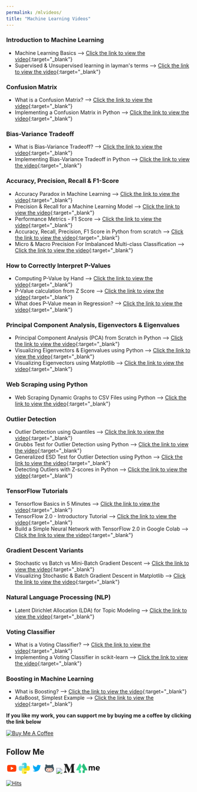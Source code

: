 ```yaml
---
permalink: /mlvideos/
title: "Machine Learning Videos"
---
```


### Introduction to Machine Learning
* Machine Learning Basics &#10230; [Click the link to view the video](https://youtu.be/8qNPRAaQJJs){:target="_blank"}
* Supervised & Unsupervised learning in layman's terms &#10230; [Click the link to view the video](https://youtu.be/pmQgq8S4jO8){:target="_blank"}

### Confusion Matrix
* What is a Confusion Matrix? &#10230; [Click the link to view the video](https://youtu.be/vaR5Bdi-yA4){:target="_blank"}
* Implementing a Confusion Matrix in Python &#10230; [Click the link to view the video](https://youtu.be/42JGBd6zh8E){:target="_blank"}

### Bias-Variance Tradeoff
* What is Bias-Variance Tradeoff? &#10230; [Click the link to view the video](https://youtu.be/0UTNyTZgEWQ){:target="_blank"}
* Implementing Bias-Variance Tradeoff in Python &#10230; [Click the link to view the video](https://youtu.be/b8ZOmdMmp_s){:target="_blank"}

### Accuracy, Precision, Recall & F1-Score
* Accuracy Paradox in Machine Learning &#10230; [Click the link to view the video](https://youtu.be/mP4gaO4IC5A){:target="_blank"}
* Precision & Recall for a Machine Learning Model &#10230; [Click the link to view the video](https://youtu.be/dbrRsqlof4w){:target="_blank"}
* Performance Metrics - F1 Score &#10230; [Click the link to view the video](https://youtu.be/Z9NZY3ej9yY){:target="_blank"}
* Accuracy, Recall, Precision, F1 Score in Python from scratch &#10230; [Click the link to view the video](https://youtu.be/9PbrWiLC-4k){:target="_blank"}
* Micro & Macro Precision For Imbalanced Multi-class Classification &#10230; [Click the link to view the video](https://youtu.be/DF-rJA-eOUQ){:target="_blank"}

### How to Correctly Interpret P-Values
* Computing P-Value by Hand &#10230; [Click the link to view the video](https://youtu.be/R9xAlR893R4){:target="_blank"}
* P-Value calculation from Z Score &#10230; [Click the link to view the video](https://youtu.be/uobLdTGYu00){:target="_blank"}
* What does P-Value mean in Regression? &#10230; [Click the link to view the video](https://youtu.be/6psBul7K2gw){:target="_blank"}

### Principal Component Analysis, Eigenvectors & Eigenvalues
* Principal Component Analysis (PCA) from Scratch in Python &#10230; [Click the link to view the video](https://youtu.be/uFbDWu0tDrE){:target="_blank"}
* Visualizing Eigenvectors & Eigenvalues using Python &#10230; [Click the link to view the video](https://youtu.be/mxkGMbrobY0){:target="_blank"}
* Visualizing Eigenvectors using Matplotlib &#10230; [Click the link to view the video](https://youtu.be/RhmzJ0hfJjM){:target="_blank"}

### Web Scraping using Python
* Web Scraping Dynamic Graphs to CSV Files using Python &#10230; [Click the link to view the video](https://youtu.be/NYK_1bVoBfU){:target="_blank"}

### Outlier Detection
* Outlier Detection using Quantiles &#10230; [Click the link to view the video](https://youtu.be/2Qrost474lQ){:target="_blank"}
* Grubbs Test for Outlier Detection using Python &#10230; [Click the link to view the video](https://youtu.be/Hn_lMUaMcak){:target="_blank"}
* Generalized ESD Test for Outlier Detection using Python &#10230; [Click the link to view the video](https://youtu.be/KGWbbAUcC0I){:target="_blank"}
* Detecting Outliers with Z-scores in Python &#10230; [Click the link to view the video](https://youtu.be/bs2q0oFfxX4){:target="_blank"}

### TensorFlow Tutorials
* Tensorflow Basics in 5 Minutes &#10230; [Click the link to view the video](https://youtu.be/ICl3EbL85IQ){:target="_blank"}
* TensorFlow 2.0 - Introductory Tutorial &#10230; [Click the link to view the video](https://youtu.be/wN4j0CpLp58){:target="_blank"}
* Build a Simple Neural Network with TensorFlow 2.0 in Google Colab &#10230; [Click the link to view the video](https://youtu.be/Yn27il27g5s){:target="_blank"}

### Gradient Descent Variants
* Stochastic vs Batch vs Mini-Batch Gradient Descent &#10230; [Click the link to view the video](https://youtu.be/Ne3hjpP7KSI){:target="_blank"}
* Visualizing Stochastic & Batch Gradient Descent in Matplotlib &#10230; [Click the link to view the video](https://youtu.be/6a5Nn49MsYY){:target="_blank"}

### Natural Language Processing (NLP)
* Latent Dirichlet Allocation (LDA) for Topic Modeling &#10230; [Click the link to view the video](https://youtu.be/Cpt97BpI-t4){:target="_blank"}

### Voting Classifier
* What is a Voting Classifier? &#10230; [Click the link to view the video](https://youtu.be/BlrcCpypfhU){:target="_blank"}
* Implementing a Voting Classifier in scikit-learn &#10230; [Click the link to view the video](https://youtu.be/28xRv-vC9Ys){:target="_blank"}

### Boosting in Machine Learning
* What is Boosting? &#10230; [Click the link to view the video](https://youtu.be/sfVms30Ulxw){:target="_blank"}
* AdaBoost, Simplest Example &#10230; [Click the link to view the video](https://youtu.be/9CPsYsB4OLI){:target="_blank"}

**If you like my work, you can support me by buying me a coffee by clicking the link below**

<a href="https://www.buymeacoffee.com/bhattbhavesh91" target="_blank"><img src="https://www.buymeacoffee.com/assets/img/custom_images/orange_img.png" alt="Buy Me A Coffee" style="height: 41px !important;width: 174px !important;box-shadow: 0px 3px 2px 0px rgba(190, 190, 190, 0.5) !important;-webkit-box-shadow: 0px 3px 2px 0px rgba(190, 190, 190, 0.5) !important;" ></a>

## Follow Me
<a href="https://www.youtube.com/bhaveshbhatt8791/" target="_blank"><img class="ai-subscribed-social-icon" src="/assets/images/ytb.png" width="30" height="30"></a>
<a href="https://www.youtube.com/PythonTricks/" target="_blank"><img class="ai-subscribed-social-icon" src="/assets/images/python_logo.png" width="30" height="30"></a>
<a href="https://twitter.com/_bhaveshbhatt" target="_blank"><img class="ai-subscribed-social-icon" src="/assets/images/tw.png" width="30" height="30"></a>
<a href="https://github.com/bhattbhavesh91" target="_blank"><img class="ai-subscribed-social-icon" src="/assets/images/gthb.png" width="30" height="30"></a>
<a href="https://www.linkedin.com/in/bhattbhavesh91/" target="_blank"><img class="ai-subscribed-social-icon" src="https://bhattbhavesh91.github.io/assets/images/lnkdn.png" width="30"></a>
<a href="https://medium.com/@bhattbhavesh91" target="_blank"><img class="ai-subscribed-social-icon" src="/assets/images/medium.png" width="30" height="30"></a>
<a href="https://linktr.ee/bhattbhavesh91" target="_blank"><img class="ai-subscribed-social-icon" src="/assets/images/linktree.png" width="30" height="30"></a>
<a href="https://about.me/bhattbhavesh91/" target="_blank"><img class="ai-subscribed-social-icon" src="/assets/images/aboutdotme1.png" width="30" height="30"></a>

[![Hits](https://hits.seeyoufarm.com/api/count/incr/badge.svg?url=https%3A%2F%2Fbhattbhavesh91.github.io%2Fabout%2F&count_bg=%23433DC8&title_bg=%23555555&icon=&icon_color=%23FFFFFF&title=Website+Visits&edge_flat=true)](https://hits.seeyoufarm.com)
